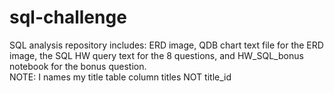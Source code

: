 # sql-challenge
SQL analysis
repository includes: ERD image, QDB chart text file for the ERD image, the SQL HW query text for the 8 questions, 
and HW_SQL_bonus notebook for the bonus question.  
NOTE: I names my title table column titles NOT title_id
